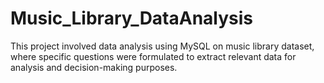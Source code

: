 # Music_Library_DataAnalysis
This project involved data analysis using MySQL on music library dataset, where specific questions were formulated to extract relevant data for analysis and decision-making purposes.

